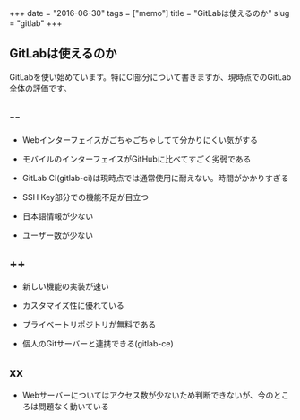 +++
date = "2016-06-30"
tags =  ["memo"]
title = "GitLabは使えるのか"
slug = "gitlab"
+++

## GitLabは使えるのか	

GitLabを使い始めています。特にCI部分について書きますが、現時点でのGitLab全体の評価です。

## --

- Webインターフェイスがごちゃごちゃしてて分かりにくい気がする

- モバイルのインターフェイスがGitHubに比べてすごく劣弱である

- GitLab CI(gitlab-ci)は現時点では通常使用に耐えない。時間がかかりすぎる

- SSH Key部分での機能不足が目立つ

- 日本語情報が少ない

- ユーザー数が少ない

## ++

- 新しい機能の実装が速い

- カスタマイズ性に優れている

- プライベートリポジトリが無料である

- 個人のGitサーバーと連携できる(gitlab-ce)

## xx

- Webサーバーについてはアクセス数が少ないため判断できないが、今のところは問題なく動いている

	
